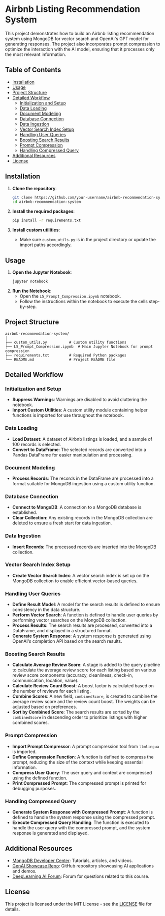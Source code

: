 # Airbnb Listing Recommendation System

This project demonstrates how to build an Airbnb listing recommendation system using MongoDB for vector search and OpenAI's GPT model for generating responses. The project also incorporates prompt compression to optimize the interaction with the AI model, ensuring that it processes only the most relevant information.

## Table of Contents

- [Installation](#installation)
- [Usage](#usage)
- [Project Structure](#project-structure)
- [Detailed Workflow](#detailed-workflow)
  - [Initialization and Setup](#initialization-and-setup)
  - [Data Loading](#data-loading)
  - [Document Modeling](#document-modeling)
  - [Database Connection](#database-connection)
  - [Data Ingestion](#data-ingestion)
  - [Vector Search Index Setup](#vector-search-index-setup)
  - [Handling User Queries](#handling-user-queries)
  - [Boosting Search Results](#boosting-search-results)
  - [Prompt Compression](#prompt-compression)
  - [Handling Compressed Query](#handling-compressed-query)
- [Additional Resources](#additional-resources)
- [License](#license)

## Installation

1. **Clone the repository**:
   ```sh
   git clone https://github.com/your-username/airbnb-recommendation-system.git
   cd airbnb-recommendation-system
   ```

2. **Install the required packages**:
   ```sh
   pip install -r requirements.txt
   ```

3. **Install custom utilities**:
   - Make sure `custom_utils.py` is in the project directory or update the import paths accordingly.

## Usage

1. **Open the Jupyter Notebook**:
   ```sh
   jupyter notebook
   ```
2. **Run the Notebook**:
   - Open the `L5_Prompt_Compression.ipynb` notebook.
   - Follow the instructions within the notebook to execute the cells step-by-step.

## Project Structure

```
airbnb-recommendation-system/
│
├── custom_utils.py          # Custom utility functions
├── L5_Prompt_Compression.ipynb  # Main Jupyter Notebook for prompt compression
├── requirements.txt         # Required Python packages
└── README.md                # Project README file
```

## Detailed Workflow

### Initialization and Setup

- **Suppress Warnings**: Warnings are disabled to avoid cluttering the notebook.
- **Import Custom Utilities**: A custom utility module containing helper functions is imported for use throughout the notebook.

### Data Loading

- **Load Dataset**: A dataset of Airbnb listings is loaded, and a sample of 100 records is selected.
- **Convert to DataFrame**: The selected records are converted into a Pandas DataFrame for easier manipulation and processing.

### Document Modeling

- **Process Records**: The records in the DataFrame are processed into a format suitable for MongoDB ingestion using a custom utility function.

### Database Connection

- **Connect to MongoDB**: A connection to a MongoDB database is established.
- **Clear Collection**: Any existing records in the MongoDB collection are deleted to ensure a fresh start for data ingestion.

### Data Ingestion

- **Insert Records**: The processed records are inserted into the MongoDB collection.

### Vector Search Index Setup

- **Create Vector Search Index**: A vector search index is set up on the MongoDB collection to enable efficient vector-based queries.

### Handling User Queries

- **Define Result Model**: A model for the search results is defined to ensure consistency in the data structure.
- **Perform Vector Search**: A function is defined to handle user queries by performing vector searches on the MongoDB collection.
- **Process Results**: The search results are processed, converted into a DataFrame, and displayed in a structured format.
- **Generate System Response**: A system response is generated using OpenAI's completion API based on the search results.

### Boosting Search Results

- **Calculate Average Review Score**: A stage is added to the query pipeline to calculate the average review score for each listing based on various review score components (accuracy, cleanliness, check-in, communication, location, value).
- **Calculate Review Count Boost**: A boost factor is calculated based on the number of reviews for each listing.
- **Combine Scores**: A new field, `combinedScore`, is created to combine the average review score and the review count boost. The weights can be adjusted based on preferences.
- **Sort by Combined Score**: The search results are sorted by the `combinedScore` in descending order to prioritize listings with higher combined scores.

### Prompt Compression

- **Import Prompt Compressor**: A prompt compression tool from `llmlingua` is imported.
- **Define Compression Function**: A function is defined to compress the prompt, reducing the size of the context while keeping essential information.
- **Compress User Query**: The user query and context are compressed using the defined function.
- **Print Compressed Prompt**: The compressed prompt is printed for debugging purposes.

### Handling Compressed Query

- **Generate System Response with Compressed Prompt**: A function is defined to handle the system response using the compressed prompt.
- **Execute Compressed Query Handling**: The function is executed to handle the user query with the compressed prompt, and the system response is generated and displayed.

## Additional Resources

- [MongoDB Developer Center](https://mdb.link/developer_center): Tutorials, articles, and videos.
- [GenAI Showcase Repo](https://github.com/mongodb-developer/GenAI-Showcase): GitHub repository showcasing AI applications and demos.
- [DeepLearning AI Forum](https://community.deeplearning.ai/): Forum for questions related to this course.

## License

This project is licensed under the MIT License - see the [LICENSE](LICENSE) file for details.
